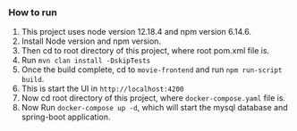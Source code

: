 ### How to run 
1. This project uses node version 12.18.4 and npm version 6.14.6.
2. Install Node version and npm version.
3. Then cd to root directory of this project, where root pom.xml file is.
4. Run ```mvn clan install -DskipTests```
5. Once the build complete, cd to `movie-frontend` and run ```npm run-script build```.
6. This is start the UI in `http://localhost:4200`
7. Now cd root directory of this project, where `docker-compose.yaml` file is.
8. Now Run ```docker-compose up -d```, which will start the mysql database and spring-boot application.